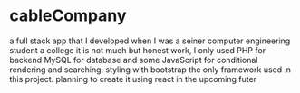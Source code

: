 # cableCompany

a full stack app that I developed when I was a seiner computer engineering student a college it is not much but honest work, I only used PHP for backend MySQL for database and some JavaScript for conditional rendering and searching. styling with bootstrap the only framework used in this project. planning to create it using react in the upcoming futer          
